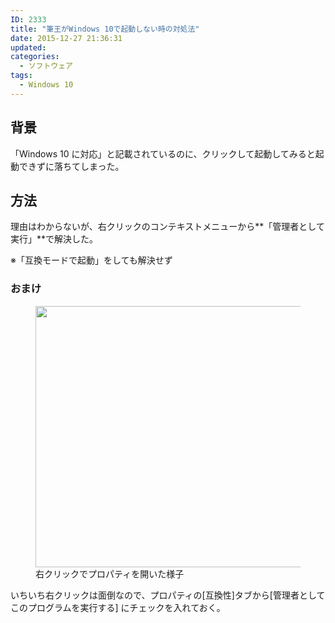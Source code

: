 ```yaml
---
ID: 2333
title: "筆王がWindows 10で起動しない時の対処法"
date: 2015-12-27 21:36:31
updated: 
categories:
  - ソフトウェア
tags:
  - Windows 10
---
```


## 背景

「Windows 10 に対応」と記載されているのに、クリックして起動してみると起動できずに落ちてしまった。

## 方法

理由はわからないが、右クリックのコンテキストメニューから**「管理者として実行」**で解決した。

※「互換モードで起動」をしても解決せず

### おまけ

<figure>
  <img src="https://i.imgur.com/1OB8Yzu.png" alt="" height="418" width="547">
  <figcaption>右クリックでプロパティを開いた様子</figcaption>
</figure>

いちいち右クリックは面倒なので、プロパティの[互換性]タブから[管理者としてこのプログラムを実行する] にチェックを入れておく。
